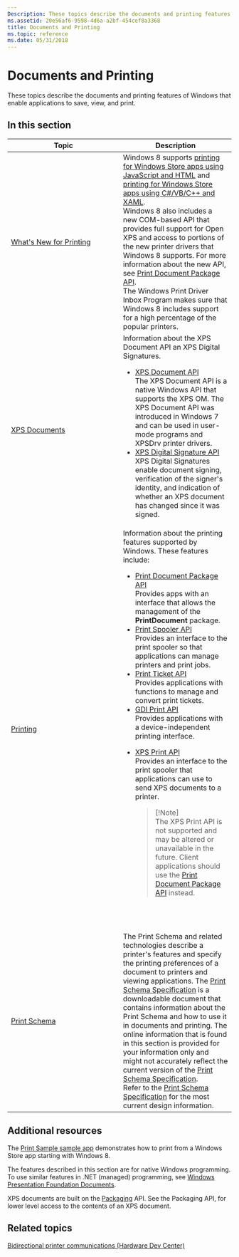 ```yaml
---
Description: These topics describe the documents and printing features of Windows that enable applications to save, view, and print.
ms.assetid: 20e56af6-9598-4d6a-a2bf-454cef8a3368
title: Documents and Printing
ms.topic: reference
ms.date: 05/31/2018
---
```


# Documents and Printing

These topics describe the documents and printing features of Windows that enable applications to save, view, and print.

## In this section



<table>
<colgroup>
<col style="width: 50%" />
<col style="width: 50%" />
</colgroup>
<thead>
<tr class="header">
<th>Topic</th>
<th>Description</th>
</tr>
</thead>
<tbody>
<tr class="odd">
<td><a href="/windows/desktop/printdocs/what-s-new-for-printing-in-windows-vnext">What's New for Printing</a><br/></td>
<td>Windows 8 supports <a href="/previous-versions/windows/apps/hh465225(v=win.10)">printing for Windows Store apps using JavaScript and HTML</a> and <a href="/previous-versions/windows/apps/hh465196(v=win.10)">printing for Windows Store apps using C#/VB/C++ and XAML</a>.<br/> Windows 8 also includes a new COM-based API that provides full support for Open XPS and access to portions of the new printer drivers that Windows 8 supports. For more information about the new API, see <a href="https://docs.microsoft.com/windows/desktop/printdocs/tailored-app-printing-api">Print Document Package API</a>.<br/> The Windows Print Driver Inbox Program makes sure that Windows 8 includes support for a high percentage of the popular printers.<br/></td>
</tr>
<tr class="even">
<td><a href="/windows/desktop/printdocs/jobbindalldocuments">XPS Documents</a><br/></td>
<td>Information about the XPS Document API an XPS Digital Signatures.<br/>
<ul>
<li><a href="https://docs.microsoft.com/previous-versions/windows/desktop/dd316976(v=vs.85)">XPS Document API</a><br/> The XPS Document API is a native Windows API that supports the XPS OM. The XPS Document API was introduced in Windows 7 and can be used in user-mode programs and XPSDrv printer drivers.<br/></li>
<li><a href="/previous-versions/windows/desktop/ff819108(v=vs.85)">XPS Digital Signature API</a><br/> XPS Digital Signatures enable document signing, verification of the signer's identity, and indication of whether an XPS document has changed since it was signed.<br/></li>
</ul></td>
</tr>
<tr class="odd">
<td><a href="printdocs-printing.md">Printing</a><br/></td>
<td>Information about the printing features supported by Windows. These features include:<br/>
<ul>
<li><a href="https://docs.microsoft.com/windows/desktop/printdocs/tailored-app-printing-api">Print Document Package API</a><br/> Provides apps with an interface that allows the management of the <strong>PrintDocument</strong> package.<br/></li>
<li><a href="print-spooler-api.md">Print Spooler API</a><br/> Provides an interface to the print spooler so that applications can manage printers and print jobs.<br/></li>
<li><a href="print-ticket-api.md">Print Ticket API</a><br/> Provides applications with functions to manage and convert print tickets.<br/></li>
<li><a href="gdi-printing.md">GDI Print API</a><br/> Provides applications with a device-independent printing interface. <br/></li>
<li><p><a href="xps-printing.md">XPS Print API</a><br/> Provides an interface to the print spooler that applications can use to send XPS documents to a printer.</p>
<blockquote>
[!Note]<br />
The XPS Print API is not supported and may be altered or unavailable in the future. Client applications should use the <a href="/windows/desktop/printdocs/tailored-app-printing-api">Print Document Package API</a> instead.
</blockquote>
<p><br/> <br/></p></li>
</ul></td>
</tr>
<tr class="even">
<td><a href="/windows/desktop/printdocs/printschema">Print Schema</a><br/></td>
<td>The Print Schema and related technologies describe a printer's features and specify the printing preferences of a document to printers and viewing applications. The <a href="https://www.microsoft.com/whdc/xps/printschema.mspx">Print Schema Specification</a> is a downloadable document that contains information about the Print Schema and how to use it in documents and printing. The online information that is found in this section is provided for your information only and might not accurately reflect the current version of the <a href="https://www.microsoft.com/whdc/xps/printschema.mspx">Print Schema Specification</a>.<br/> Refer to the <a href="https://www.microsoft.com/whdc/xps/printschema.mspx">Print Schema Specification</a> for the most current design information.<br/></td>
</tr>
</tbody>
</table>



 

## Additional resources

The [Print Sample sample app](https://github.com/microsoftarchive/msdn-code-gallery-microsoft/tree/master/Official%20Windows%20Platform%20Sample/Windows%208%20app%20samples/%5BC%2B%2B%5D-Windows%208%20app%20samples/C%2B%2B/Windows%208%20app%20samples/Print%20sample%20(Windows%208)) demonstrates how to print from a Windows Store app starting with Windows 8.

The features described in this section are for native Windows programming. To use similar features in .NET (managed) programming, see [Windows Presentation Foundation Documents](/previous-versions/dotnet/netframework-3.0/ms749165(v=vs.85)).

XPS documents are built on the [Packaging](/previous-versions/windows/desktop/opc/packaging) API. See the Packaging API, for lower level access to the contents of an XPS document.

## Related topics

<dl> <dt>

[Bidirectional printer communications (Hardware Dev Center)](/windows-hardware/drivers/print/bidirectional-communication)
</dt> </dl>

